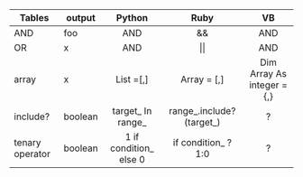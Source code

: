 | Tables   |output|      Python      |  Ruby | VB|
|----------|---|:-------------:|:------:|:------:|
| AND |foo|  AND | && | AND | 
| OR |x|  AND | \|\| | AND | 
| array |x|    List =[,]  |   Array = [,] | Dim Array As integer = {,} |
| include? |boolean| target_ In range_ |    range_.include? (target_) | ?|
| tenary operator |boolean| 1 if condition_ else 0 |    if condition_ ? 1:0 | ?|
